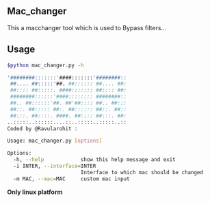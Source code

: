 ## Mac_changer

This a macchanger tool which is used to Bypass filters...

## Usage

```bash
$python mac_changer.py -h

'########:::::::'####:::::::'########::
 ##.... ##:::::'##. ##:::::: ##.... ##:
 ##:::: ##:::::. ####::::::: ##:::: ##:
 ########::::::'####:::::::: ########::
 ##.. ##::::::'##. ##'##:::: ##.. ##:::
 ##::. ##::::: ##:. ##:::::: ##::. ##::
 ##:::. ##::::. ####. ##:::: ##:::. ##:
..:::::..::::::....::..:::::..:::::..::
Coded by @Ravularohit :

Usage: mac_changer.py [options]

Options:
  -h, --help            show this help message and exit
  -i INTER, --interface=INTER
                        Interface to which mac should be changed
  -m MAC, --mac=MAC     custom mac input
```

**Only linux platform**

